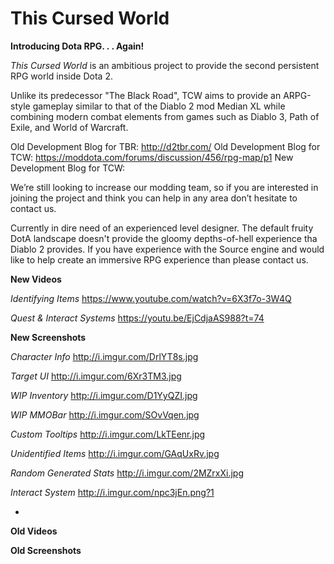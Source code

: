 This Cursed World
====
**Introducing Dota RPG. . . Again!**

*This Cursed World* is an ambitious project to provide the second persistent RPG world inside Dota 2.

Unlike its predecessor "The Black Road", TCW aims to provide an ARPG-style gameplay similar to that of the Diablo 2 mod Median XL while combining modern combat elements from games such as Diablo 3, Path of Exile, and World of Warcraft.

Old Development Blog for TBR: http://d2tbr.com/
Old Development Blog for TCW: https://moddota.com/forums/discussion/456/rpg-map/p1
New Development Blog for TCW:

We’re still looking to increase our modding team, so if you are interested in joining the project and think you can help in any area don’t hesitate to contact us.

Currently in dire need of an experienced level designer. The default fruity DotA landscape doesn't provide the gloomy depths-of-hell experience tha Diablo 2 provides. If you have experience with the Source engine and would like to help create an immersive RPG experience than please contact us.

**New Videos**

*Identifying Items*
https://www.youtube.com/watch?v=6X3f7o-3W4Q

*Quest & Interact Systems*
https://youtu.be/EjCdjaAS988?t=74

**New Screenshots**

*Character Info*
http://i.imgur.com/DrlYT8s.jpg

*Target UI*
http://i.imgur.com/6Xr3TM3.jpg

*WIP Inventory*
http://i.imgur.com/D1YyQZI.jpg

*WIP MMOBar*
http://i.imgur.com/SOvVqen.jpg

*Custom Tooltips*
http://i.imgur.com/LkTEenr.jpg

*Unidentified Items*
http://i.imgur.com/GAqUxRv.jpg

*Random Generated Stats*
http://i.imgur.com/2MZrxXi.jpg


*Interact System*
http://i.imgur.com/npc3jEn.png?1

*

**Old Videos**

**Old Screenshots**
